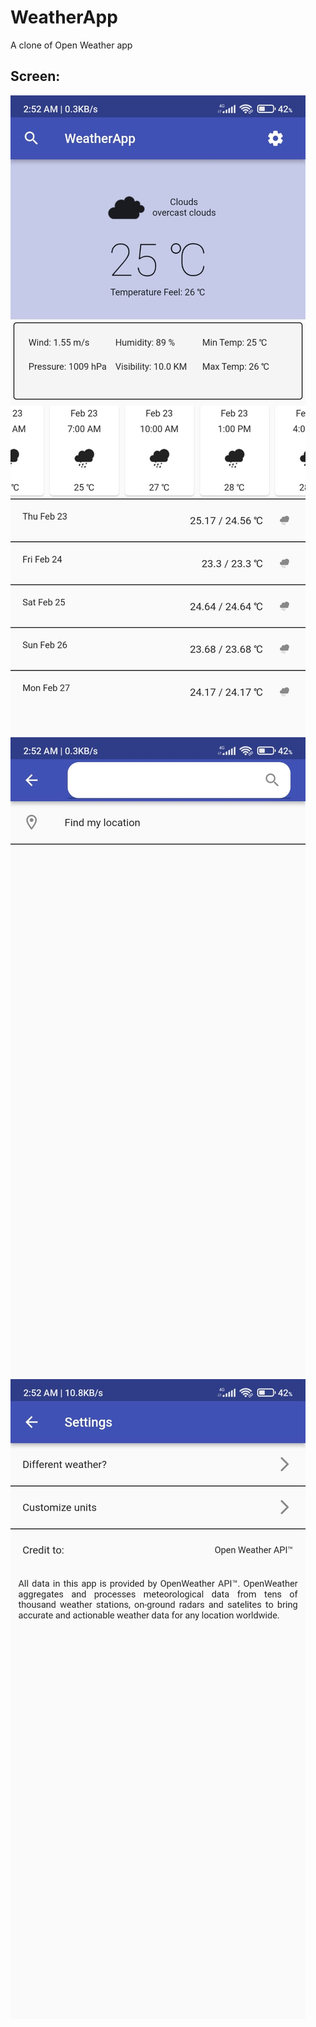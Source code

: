 # WeatherApp
A clone of Open Weather app

## Screen:
![home](./screenshot/home.jpeg "Home Screen")
![search](./screenshot/search.jpeg "Search Screen")
![setting](./screenshot/setting.jpeg "Setting Screen")